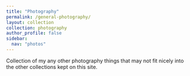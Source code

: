 ```yaml
---
title: "Photography"
permalink: /general-photography/
layout: collection
collection: photography
author_profile: false
sidebar:
  nav: "photos"
---
```


Collection of my any other photography things that may not fit nicely into the other collections kept on this site. 
